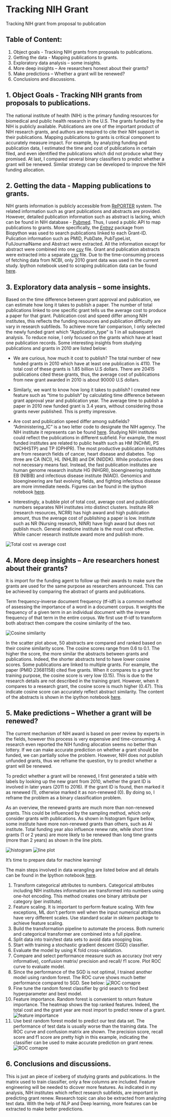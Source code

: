 # Tracking NIH Grant
Tracking NIH grant from proposal to publication

## Table of Content:
1)	Object goals - Tracking NIH grants from proposals to publications.
2)	Getting the data - Mapping publications to grants.
3)	Exploratory data analysis – some insights.
4)	More deep insights – Are researchers honest about their grants?
5)	Make predictions – Whether a grant will be renewed?
6)	Conclusions and discussions.

## 1.	Object Goals - Tracking NIH grants from proposals to publications.
The national institute of health (NIH) is the primary funding resources for biomedical and public health research in the U.S. The grants funded by the NIH is publicly available. Publications are one of the important product of NIH research grants, and authors are required to cite their NIH support in their publications. Mapping publications to grants is critical component to accurately measure impact. For example, by analyzing funding and publication data, I estimated the time and cost of publications in certain filed, and even identified the publications which did not produce what they promised. At last, I compared several binary classifiers to predict whether a grant will be renewed. Similar strategy can be developed to improve the NIH funding allocation.

## 2.	Getting the data - Mapping publications to grants.
NIH grants information is publicly accessible from [RePORTER](https://exporter.nih.gov/ExPORTER_Catalog.aspx?sid=2&index=0) system. The related information such as grant publications and abstracts are provided. However, detailed publication information such as abstract is lacking, which can be found in NIH database - [Pubmed](https://www.ncbi.nlm.nih.gov/pubmed/). Thus, I used a public API to map publications to grants. More specifically, the [_Entrez_](http://biopython.org/DIST/docs/api/Bio.Entrez-module.html) package from Biopython was used to search publications linked to each Grant-ID. Pulication information such as PMID, PubDate, PubTypeList, FullJournalName and Abstract were extracted. All the information except for abstract were combined into one [csv](https://github.com/lilyvalley/Tracking-NIH-Grants/blob/master/file/FY2010_merge_all%20copy.csv) file. Grant and publication abstracts were extracted into a separate [csv](https://github.com/lilyvalley/Tracking-NIH-Grants/blob/master/file/Abstract.csv) file. Due to the time-consuming process of fetching data from NCBI, only 2010 grant data was used in the current study. Ipython notebook used to scraping publication data can be found [here](https://github.com/lilyvalley/Tracking-NIH-Grants/blob/master/ipython_notebook/Mapping%20grant%20to%20publication.ipynb).

## 3.	Exploratory data analysis – some insights.
Based on the time difference between grant approval and publication, we can estimate how long it takes to publish a paper. The number of total publications linked to one specific grant tells us the average cost to produce a paper for that grant. Publication cost and speed differ among NIH institutes, this reflects the funding resources and publication difficulty are vary in research subfileds. To achieve more fair comparison, I only selected the newly funded grant which "Application_type" is 1 in all subsequent analysis. To reduce noise, I only focused on the grants which have at least one publication records. Some interesting insights from studying publications and grants in 2010 are listed below:

  * We are curious, how much it cost to publish? The total number of new funded grants in 2010 which have at least one publication is 4110. The total cost of these grants is 1.85 billion U.S dollars. There are 20415 publications cited these grants, thus, the average cost of publications from new grant awarded in 2010 is about 90000 U.S dollars. 

  * Similarly, we want to know how long it takes to publish? I created new feature such as “time to publish” by calculating time difference between grant approval year and publication year. The average time to publish a paper in 2010 new funded grant is 3.4 years, without considering those grants never published. This is pretty impressive.

  * Are cost and publication speed differ among subfields? “Administering_IC” is a two letter code to designate the NIH agency. The NIH institute it represents can be found [here](https://grants.nih.gov/grants/acronym_list.htm). Studying NIH institutes could reflect the publications in different subfield. For example, the most funded institutes are related to public health such as HM (NCHM), PS (NCHHSTP) and TP (OPHPR). The most productive publication institutes are from research fields of cancer, heart disease and diabetes. Top three are CA (NCI), HL (NHLBI) and DK (NIDDK). While productive does not necessary means fast. Instead, the fast publication institutes are human genome research insitute HG (NHGRI), bioengineering institute EB (NIBIB) and infectious disease institute (NIAID). Genomics and bioengineering are fast evolving fields, and fighting infectious disease are more immediate needs. Figures can be found in the ipython notebook [here](https://github.com/lilyvalley/Tracking-NIH-Grants/blob/master/ipython_notebook/Exploratory%20Data%20Analysis.ipynb).
  
  * Interestingly, a bubble plot of total cost, average cost and publication numbers separates NIH institutes into distinct clusters. Institute RR (research resources, NCRR) has high award and high publication amount, thus the average cost of publishing a paper is low. Institute such as NR (Nursing research, NINR) have high award but does not publish much. General medicine institute is the most cost effective. While cancer research institute award more and publish more.
  
  ![Total cost vs average cost](https://github.com/lilyvalley/Tracking-NIH-Grants/blob/master/images/scatter_merge.png)

## 4.	More deep insights – Are researchers honest about their grants?
It is import for the funding agent to follow up their awards to make sure the grants are used for the same purpose as researchers announced. This can be achieved by comparing the abstract of grants and publications. 

Term frequency-inverse document frequency (tf-idf) is a common method of assessing the importance of a word in a document corpus. It weights the frequency of a given term in an individual document with the inverse frequency of that term in the entire corpus. We first use tf-idf to transform both abstract then compare the cosine similarity of the two.

  ![Cosine similarity](https://github.com/lilyvalley/Tracking-NIH-Grants/blob/master/images/cosine_plot.png)
  
In the scatter plot above, 50 abstracts are compared and ranked based on their cosine similarity score. The cosine scores range from 0.6 to 0.1. The higher the score, the more similar the abstracts between grants and publications.  Indeed, the shorter abstracts tend to have lower cosine scores. Some publications are linked to multiple grants. For example, the paper (PMID 23681158) cited five grants. When it compares to a grant for training purpose, the cosine score is very low (0.15). This is due to the research details are not described in the training grant. However, when it compares to a research grant, the cosine score is much higher (0.47). This indicate cosine score can accurately reflect abstract similarity. The content of the abstracts is shown in the ipython notebook [here](https://github.com/lilyvalley/Tracking-NIH-Grants/blob/master/ipython_notebook/More%20deeper%20insights.ipynb).

## 5.	Make predictions – Whether a grant will be renewed?
The current mechanism of NIH award is based on peer review by experts in the fields, however this process is very expensive and time-consuming. A research even reported the NIH funding allocation seems no better than lottery. If we can make accurate prediction on whether a grant should be funded, we can partially solve the problem. However, NIH does not publish unfunded grants, thus we reframe the question, try to predict whether a grant will be renewed.

To predict whether a grant will be renewed, I first generated a table with labels by looking up the new grant from 2010, whether the grant ID is involved in later years (2011 to 2016). If the grant ID is found, then marked it as renewed (1), otherwise marked it as non-renewed (0). By doing so, I reframe the problem as a binary classification problem.

As an overview, the renewed grants are much more than non-renewed grants. This could be influenced by the sampling method, which only consider grants with publications. As shown in histogram figure bellow, some institute have more non-renewed grants than others, such as AI institute. Total funding year also influence renew rate, while short time grants (1 or 2 years) are more likely to be renewed than long time grants (more than 2 years) as shown in the line plots.

![histogram](https://github.com/lilyvalley/Tracking-NIH-Grants/blob/master/images/grant_renew_plot1.png)
![line plot](https://github.com/lilyvalley/Tracking-NIH-Grants/blob/master/images/grant_renew_plot2.png)


It’s time to prepare data for machine learning!

The main steps involved in data wrangling are listed below and all details can be found in the Ipython notebook [here](https://github.com/lilyvalley/Tracking-NIH-Grants/blob/master/ipython_notebook/Predict%20whether%20a%20grant%20will%20be%20renewed.ipynb).

  1)	Transform categorical attributes to numbers. Categorical attributes including NIH institutes information are transformed into numbers using one-hot encoding.  This method creates one binary attribute per category (per institute).
  2)	Feature scaling. It is important to perform feature scaling. With few exceptions, ML don't perform well when the input numerical attributes have very different scales. Use standard scalar in sklearn package to achieve feature scaling. 
  3)	Build the transformation pipeline to automate the process. Both numeric and categorical transformer are combined into a full pipeline.
  4)	Split data into train/test data sets to avoid data snooping bias.
  5)	Start with training a stochastic gradient descent (SGD) classifier.
  6)	Evaluate the model by using K fold cross-validation.
  7)	Compare and select performance measure such as accuracy (not very informative), confusion matrix/ precision and recall/ f1 score. Plot ROC curve to evaluate model.
  8)	Since the performance of the SGD is not optimal, I trained another model using random forest. 
The ROC curve shows much better performance compared to SGD. See below:
  ![ROC comapre](https://github.com/lilyvalley/Tracking-NIH-Grants/blob/master/images/ROC_multiple.png)
  9)	Fine tune the random forest classifier by grid search to find best hyperparameter and best model.
  10)	Feature importance. Random forest is convenient to return feature importance. The heatmap shows the top ranked features. Indeed, the total cost and the grant year are most import to predict renew of a grant.
   ![feature importance](https://github.com/lilyvalley/Tracking-NIH-Grants/blob/master/images/feature_importance.png)
  11)	Use best random forest model to predict our test data set. The performance of test data is usually worse than the training data. The ROC curve and confusion matrix are shown. The precision score, recall score and f1 score are pretty high in this example, indicating the classifier can be used to make accurate prediction on grant renew. 
  ![ROC comapre](https://github.com/lilyvalley/Tracking-NIH-Grants/blob/master/images/ROC_test.png)


## 6.	Conclusions and discussions.

This is just an piece of iceberg of studying grants and publications. In the matrix used to train classifier, only a few columns are included. Feature engineering will be needed to dicover more features. As indicated in my analysis, NIH institutes which reflect research subfields, are important in predicting grant renew. Research topic can also be extracted from analyzing text data. With the help of NLP and Deep learning, more features can be extracted to make better predictions.  
